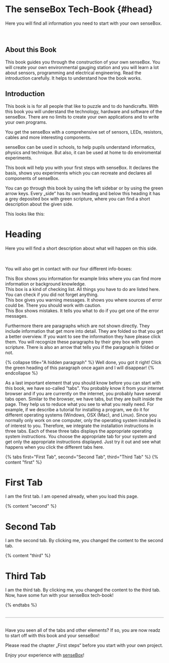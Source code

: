 # The senseBox Tech-Book {#head}
<div class="description">
Here you will find all information you need to start with your own senseBox.
</div>
<div class="line">
    <br>
    <br>
</div>

## About this Book
This book guides you through the construction of your own senseBox.
You will create your own environmental gauging station and you will learn a lot about sensors, programming and electrical engineering.
Read the introduction carefully. It helps to understand how the book works.

## Introduction

This book is is for all people that like to puzzle and to do handicrafts.
With this book you will understand the technology,  hardware and software of the senseBox.
There are no limits to create your own applications and to write your own programs.

You get the senseBox with a comprehensive set of sensors, LEDs, resistors, cables and more interesting components.

senseBox can be used in schools, to help pupils understand informatics, physics and technique. But also, it can be used at home to do  enviromental experiments.

This book will help you with your first steps with senseBox. It declares the basis, shows you experiments which you can recreate and declares all components of senseBox.

You can go through this book by using the left sidebar or by using the green arrow keys. Every „side“ has its own heading and below this heading it has a grey deposited box with green scripture, where you can find a short description about the given side.

This looks like this:


# Heading
<div class="description">
Here you will find a short description about what will happen on this side.
</div>
<div class="line">
    <br>
</div>
<br>

You will also get in contact with our four different info-boxes:

<div class="box_info">
    <i class="fa fa-info fa-fw" aria-hidden="true" style="color: #42acf3;"></i>
    This Box shows you information for example links where you can find more information or background knowledge.</div>

<div class="box_success">
    <i class="fa fa-check fa-fw" aria-hidden="true" style="color: #50af51;"></i>
   This box is a kind of checking list. All things you have to do are listed here. You can check if you did not forget anything.
</div>

<div class="box_warning">
    <i class="fa fa-exclamation-circle fa-fw" aria-hidden="true" style="color: #f0ad4e"></i>
    This box gives you warning messages. It shows you where sources of error could be. There you should work with caution.
</div>

<div class="box_error">
    <i class="fa fa-exclamation-triangle fa-fw" aria-hidden="true" style="color: #d9534f"></i>
    This Box shows mistakes. It tells you what to do if you get one of the error messages. 
</div>

Furthermore there are paragraphs which are not shown directly. They include information that get more into detail. They are folded so that you get a better overview.
If you want to see the information they have please click them.
You will recognize these paragraphs by their grey box with green scripture. There is also an arrow that tells you if the paragraph is folded or not.

{% collapse title="A hidden paragraph" %}
 Well done, you got it right! Click the green heading of this paragraph once again and I will disappear!
{% endcollapse %}

As a last important element that you should know before you can start with this book, we have so-called "tabs". You probably know it from your internet browser and if you are currently on the internet, you probably have several tabs open. Similar to the browser, we have tabs, but they are built inside the page. They help us to reduce what you see to what you really need. For example, if we describe a tutorial for installing a program, we do it for different operating systems (Windows, OSX (Mac), and Linux). Since you normally only work on one computer, only the operating system installed is of interest to you. Therefore, we integrate the installation instructions in three tabs. Each of these three tabs displays the appropriate operating system instructions. You choose the appropriate tab for your system and get only the appropriate instructions displayed. Just try it out and see what happens when you click the different tabs here.

{% tabs first="First Tab", second="Second Tab", third="Third Tab" %}
{% content "first" %}
# First Tab
I am the first tab. I am opened already, when you load this page.

{% content "second" %}
# Second Tab
I am the second tab. By clicking me, you changed the content to the second tab.

{% content "third" %}
# Third Tab

I am the third tab. By clicking me, you changed the content to the third tab. 
Now, have some fun with your senseBox tech-book!

{% endtabs %}
<div class="line" style="border-bottom: solid 1px #a6a6a6!important;">
    <br>
</div>
<br>

Have you seen all of the tabs and other elements?
If so, you are now readz to start off with this book and your senseBox!

Please read the chapter „First steps“ before you start with your own project.

Enjoy your experience with [senseBox](https://sensebox.de/)! 
